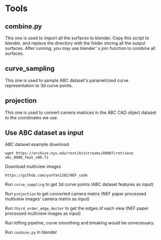 # Tools

## combine.py

This one is used to import all the surfaces to blender. Copy this script to blender, and replace the directory with the folder storing all the output surfaces. After running, you may use blender' s join function to combine all surfaces.



## curve_sampling

This one is used to sample ABC dataset's parametrized curve representation to 3d curve points.  

## projection

This one is used to convert camera matrices in the ABC CAD object dataset to the coordinates we use.

## Use ABC dataset as input

ABC dataset example download

```shell
wget https://archive.nyu.edu/rest/bitstreams/89087/retrieve abc_0000_feat_v00.7z
```

Download multiview images

```
https://github.com/yunfan1202/NEF_code
```

Run ``curve_sampling`` to get 3d curve points (ABC dataset features as input)

Run ``projection`` to get converted camera matrix (NEF paper processed multiview images' camera matrix as input)

Run  ``third_order_edge_dector`` to get the edges of each view (NEF paper processed multiview images as input)

Run lofting pipeline, curve smoothing and breaking would be unnecessary.

Run ``conbine.py`` in blender


